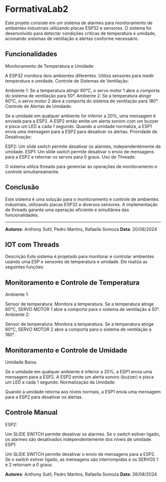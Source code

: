 # FormativaLab2
Este projeto consiste em um sistema de alarmes para monitoramento de ambientes industriais utilizando placas ESP32 e sensores. O sistema foi desenvolvido para detectar condições críticas de temperatura e umidade, acionando sistemas de ventilação e alertas conforme necessário.



## Funcionalidades
Monitoramento de Temperatura e Umidade:

A ESP32 monitora dois ambientes diferentes.
Utiliza sensores para medir temperatura e umidade.
Controle de Sistemas de Ventilação:

Ambiente 1: Se a temperatura atingir 60°C, o servo motor 1 abre a comporta do sistema de ventilação para 50°.
Ambiente 2: Se a temperatura atingir 60°C, o servo motor 2 abre a comporta do sistema de ventilação para 180°.
Controle de Alertas de Umidade:

Se a umidade em qualquer ambiente for inferior a 20%, uma mensagem é enviada para a ESP2.
A ESP2 então emite um alerta sonoro com um buzzer e pisca um LED a cada 1 segundo.
Quando a umidade normaliza, a ESP1 envia uma mensagem para a ESP2 para desativar os alertas.
Prioridade de Desativação:

ESP2: Um slide switch permite desativar os alarmes, independentemente da umidade.
ESP1: Um slide switch permite desativar o envio de mensagens para a ESP2 e retornar os servos para 0 graus.
Uso de Threads:

O sistema utiliza threads para gerenciar as operações de monitoramento e controle simultaneamente.



## Conclusão
Este sistema é uma solução para o monitoramento e controle de ambientes industriais, utilizando placas ESP32 e diversos sensores. A implementação de threads garante uma operação eficiente e simultânea das funcionalidades.

---

**Autores**: Anthony Sutil, Pedro Martins, Rafaella Somoza
**Data**: 20/08/2024

## IOT com Threads
Descrição
Este sistema é projetado para monitorar e controlar ambientes usando uma ESP e sensores de temperatura e umidade. Ele realiza as seguintes funções:

## Monitoramento e Controle de Temperatura
Ambiente 1:

Sensor de temperatura: Monitora a temperatura.
Se a temperatura atinge 60°C, SERVO MOTOR 1 abre a comporta para o sistema de ventilação a 50°.
Ambiente 2:

Sensor de temperatura: Monitora a temperatura.
Se a temperatura atinge 60°C, SERVO MOTOR 2 abre a comporta para o sistema de ventilação a 180°.
## Monitoramento e Controle de Umidade
Umidade Baixa:

Se a umidade em qualquer ambiente é inferior a 20%, a ESP1 envia uma mensagem para a ESP2.
A ESP2 emite um alerta sonoro (buzzer) e pisca um LED a cada 1 segundo.
Normalização da Umidade:

Quando a umidade retorna aos níveis normais, a ESP1 envia uma mensagem para a ESP2 para desativar os alertas.
## Controle Manual
ESP2:

Um SLIDE SWITCH permite desativar os alarmes. Se o switch estiver ligado, os alarmes são desativados independentemente dos níveis de umidade.
ESP1:

Um SLIDE SWITCH permite desativar o envio de mensagens para a ESP2. Se o switch estiver ligado, as mensagens são interrompidas e os SERVOS 1 e 2 retornam a 0 graus.

**Autores**: Anthony Sutil, Pedro Martins, Rafaella Somoza
**Data**: 26/08/2024
